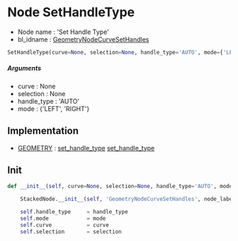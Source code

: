 # Node SetHandleType

- Node name : 'Set Handle Type'
- bl_idname : [GeometryNodeCurveSetHandles](https://docs.blender.org/api/current/bpy.types.GeometryNodeCurveSetHandles.html)


``` python
SetHandleType(curve=None, selection=None, handle_type='AUTO', mode={'LEFT', 'RIGHT'}, node_label=None, node_color=None)
```
##### Arguments

- curve : None
- selection : None
- handle_type : 'AUTO'
- mode : {'LEFT', 'RIGHT'}

## Implementation

- [GEOMETRY](/docs/GeoNodes/socket_GEOMETRY.md) : [set_handle_type](/docs/GeoNodes/socket_GEOMETRY.md#set_handle_type) [set_handle_type](/docs/GeoNodes/socket_GEOMETRY.md#set_handle_type)

## Init

``` python
def __init__(self, curve=None, selection=None, handle_type='AUTO', mode={'LEFT', 'RIGHT'}, node_label=None, node_color=None):

    StackedNode.__init__(self, 'GeometryNodeCurveSetHandles', node_label=node_label, node_color=node_color)

    self.handle_type     = handle_type
    self.mode            = mode
    self.curve           = curve
    self.selection       = selection
```
